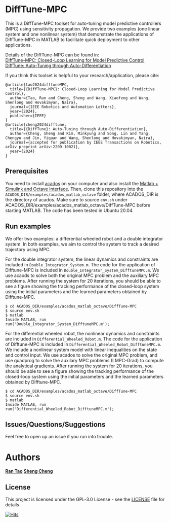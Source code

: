 # DiffTune-MPC

This is a DiffTune-MPC toolset for auto-tuning model predictive controllers (MPC) using sensitivity propagation. We provide two examples (one linear system and one nonlinear system) that demonstrate the applications of DiffTune-MPC in MATLAB to facilitate quick deployment to other applications. 

Details of the DiffTune-MPC can be found in:<br />
[DiffTune-MPC: Closed-Loop Learning for Model Predictive Control](https://arxiv.org/abs/2312.11384)<br />
[DiffTune: Auto-Tuning through Auto-Differentiation](https://arxiv.org/abs/2209.10021)<br />

If you think this toolset is helpful to your research/application, please cite:<br />
```
@article{tao2024difftuneMPC,
  title={{DiffTune-MPC}: Closed-Loop Learning for Model Predictive Control},
  author={Tao, Ran and Cheng, Sheng and Wang, Xiaofeng and Wang, Shenlong and Hovakimyan, Naira},
  journal={IEEE Robotics and Automation Letters},
  year={2024},
  publisher={IEEE}
}
@article{cheng2024difftune,
  title={{DiffTune}: Auto-Tuning through Auto-Differentiation},
  author={Cheng, Sheng and Kim, Minkyung and Song, Lin and Yang, Chengyu and Jin, Yiquan and Wang, Shenlong and Hovakimyan, Naira},
  journal={accepted for publication by IEEE Transactions on Robotics, arXiv preprint arXiv:2209.10021},
  year={2024}
}
```

## Prerequisites

You need to install [acados](https://docs.acados.org/index.html) on your computer and also install the [Matlab + Simulink and Octave Interface](https://docs.acados.org/matlab_octave_interface/index.html). Then, clone this repository into the ```ACADOS_DIR/examples/acados_matlab_octave``` folder, where ACADOS_DIR is the directory of acados. Make sure to source ```env.sh``` under ACADOS_DIR/examples/acados_matlab_octave/DiffTune-MPC before starting MATLAB. The code has been tested in Ubuntu 20.04.

## Run examples

We offer two examples: a differential wheeled robot and a double integrator system. In both examples, we aim to control the system to track a desired trajectory using MPC. 

For the double integrator system, the linear dynamics and constraints are included in ```Double_Integrator_System.m```. The code for the application of Difftune-MPC is included in ```Double_Integrator_System_DifftuneMPC.m```. We use acaods to solve both the original MPC problem and the auxiliary MPC problems. After running the system for 20 iterations, you should be able to see a figure showing the tracking performance of the closed-loop system using the initial parameters and the learned parameters obtained by Difftune-MPC.

```
$ cd ACADOS_DIR/examples/acados_matlab_octave/DiffTune-MPC 
$ source env.sh
$ matlab
Inside MATLAB, run 
run('Double_Integrator_System_DifftuneMPC.m');
```

For the differential wheeled robot, the nonlinear dynamics and constraints are included in ```Differential_Wheeled_Robot.m```. The code for the application of Difftune-MPC is included in ```Differential_Wheeled_Robot_DifftuneMPC.m```. We include a nonlinear system model with linear inequalities on the state and control input. We use acados to solve the original MPC problem, and use quadprog to solve the auxilary MPC problems (LMPC-Grad) to compute the analytical gradients. After running the system for 20 iterations, you should be able to see a figure showing the tracking performance of the closed-loop system using the initial parameters and the learned parameters obtained by Difftune-MPC.

```
$ cd ACADOS_DIR/examples/acados_matlab_octave/DiffTune-MPC 
$ source env.sh
$ matlab
Inside MATLAB, run 
run('Differential_Wheeled_Robot_DifftuneMPC.m');
```

## Issues/Questions/Suggestions
Feel free to open up an issue if you run into trouble. 

# Authors

**[Ran Tao](https://github.com/RonaldTao)**
**[Sheng Cheng](https://github.com/Sheng-Cheng)**


## License

This project is licensed under the GPL-3.0 License - see the [LICENSE](LICENSE) file for details

[![Hits](https://hits.seeyoufarm.com/api/count/incr/badge.svg?url=https%3A%2F%2Fgithub.com%2FRonaldTao%2FDiffTune-MPC&count_bg=%2379C83D&title_bg=%23555555&icon=&icon_color=%23E7E7E7&title=hits&edge_flat=false)](https://hits.seeyoufarm.com)
